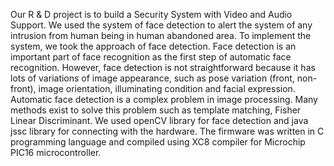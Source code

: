 Our R & D project is to build a Security System with Video and Audio Support.
We used the system of face detection to alert the system of any intrusion from human being in human abandoned area.
To implement the system, we took the approach of face detection.
Face detection is an important part of face recognition as the first step of automatic face recognition.
However, face detection is not straightforward because it has lots of variations of image appearance, such as pose variation (front, non-front), image orientation, illuminating condition and facial expression.
Automatic face detection is a complex problem in image processing. Many methods exist to solve this problem such as template matching, Fisher Linear Discriminant.
We used openCV library for face detection and java jssc library for connecting with the hardware. The firmware was written in C programming language and compiled using XC8 compiler for Microchip PIC16 microcontroller. 
